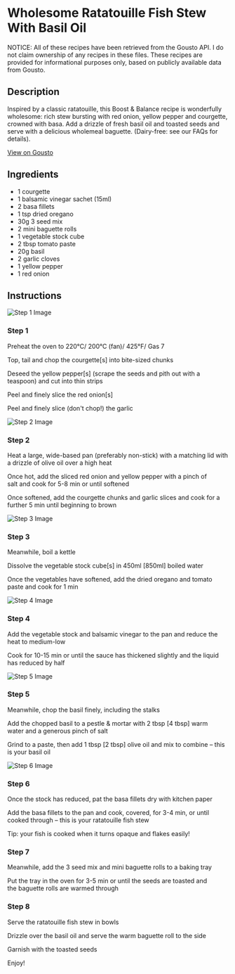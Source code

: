 # Wholesome Ratatouille Fish Stew With Basil Oil

NOTICE: All of these recipes have been retrieved from the Gousto API. I do not claim ownership of any recipes in these files. These recipes are provided for informational purposes only, based on publicly available data from Gousto.

## Description

Inspired by a classic ratatouille, this Boost & Balance recipe is wonderfully wholesome: rich stew bursting with red onion, yellow pepper and courgette, crowned with basa. Add a drizzle of fresh basil oil and toasted seeds and serve with a delicious wholemeal baguette. (Dairy-free: see our FAQs for details).

[View on Gousto](https://www.gousto.co.uk/recipes/cookbook/wholesome-ratatouille-fish-stew-with-basil-oil)

## Ingredients

- 1 courgette
- 1 balsamic vinegar sachet (15ml)
- 2 basa fillets
- 1 tsp dried oregano
- 30g 3 seed mix
- 2 mini baguette rolls
- 1 vegetable stock cube
- 2 tbsp tomato paste
- 20g basil
- 2 garlic cloves
- 1 yellow pepper
- 1 red onion

## Instructions

![Step 1 Image](https://production-media.gousto.co.uk/cms/recipe-step-image/1445.-step-1-x200.jpg)

### Step 1

Preheat the oven to 220&deg;C/ 200&deg;C (fan)/ 425&deg;F/ Gas 7


Top, tail and chop the&nbsp;courgette<span class="text-danger">[s] </span>into bite-sized chunks


Deseed the yellow&nbsp;pepper<span class="text-danger">[s]</span> (scrape the seeds and pith out with a teaspoon) and cut into thin strips


Peel and finely slice the red onion<span class="text-danger">[s] </span>


Peel and finely slice (don't chop!) the&nbsp;garlic

![Step 2 Image](https://production-media.gousto.co.uk/cms/recipe-step-image/1445.-step-2-x200.jpg)

### Step 2

Heat a large, wide-based pan (preferably non-stick) with a matching lid with a drizzle of&nbsp;olive oil over a high heat


Once hot, add the sliced red onion and yellow&nbsp;pepper with a pinch of salt&nbsp;and cook for 5-8 min or until softened


Once softened, add the courgette chunks and garlic slices and cook for a further 5 min until beginning to brown

![Step 3 Image](https://production-media.gousto.co.uk/cms/recipe-step-image/1445.-step-3-x200.jpg)

### Step 3

Meanwhile, boil a kettle


Dissolve the vegetable stock cube<span class="text-danger">[s]</span><span class="text-danger">&nbsp;</span>in 450ml <span class="text-danger">[850ml]</span> boiled water


Once the vegetables&nbsp;have softened, add the dried&nbsp;oregano and tomato paste&nbsp;and cook for 1 min

![Step 4 Image](https://production-media.gousto.co.uk/cms/recipe-step-image/1445.-step-4-x200.jpg)

### Step 4

Add the&nbsp;vegetable stock and&nbsp;balsamic vinegar&nbsp;to the pan and reduce the heat to medium-low


Cook for 10-15 min or until the sauce has thickened slightly and the liquid has reduced by half&nbsp;

![Step 5 Image](https://production-media.gousto.co.uk/cms/recipe-step-image/1445.-step-5-x200.jpg)

### Step 5

Meanwhile, chop the&nbsp;basil&nbsp;finely, including the stalks&nbsp;


Add the&nbsp;chopped&nbsp;basil to a&nbsp;pestle &amp; mortar with 2 tbsp<span class="text-danger">&nbsp;[4 tbsp]</span>&nbsp;warm water&nbsp;and a generous pinch of&nbsp;salt


Grind to a paste, then add 1 tbsp&nbsp;<span class="text-danger">[2 tbsp]&nbsp;</span>olive oil&nbsp;and mix to combine &ndash; this is your&nbsp;basil oil

![Step 6 Image](https://production-media.gousto.co.uk/cms/recipe-step-image/1445.-step-6-x200.jpg)

### Step 6

Once the stock has reduced, pat the&nbsp;basa fillets&nbsp;dry with&nbsp;kitchen paper


Add the basa fillets to the pan and cook, covered, for 3-4 min, or until cooked through &ndash; this is your ratatouille fish stew


Tip: your fish is cooked when it turns opaque and flakes easily!

### Step 7

Meanwhile, add the 3 seed mix and mini baguette rolls to a baking tray


Put the tray in the oven for 3-5 min or until the seeds&nbsp;are toasted&nbsp;and the&nbsp;baguette rolls are warmed through

### Step 8

Serve the ratatouille&nbsp;fish stew in bowls


Drizzle over the&nbsp;basil oil and serve the&nbsp;warm baguette roll to the side


Garnish with the toasted seeds


Enjoy!

